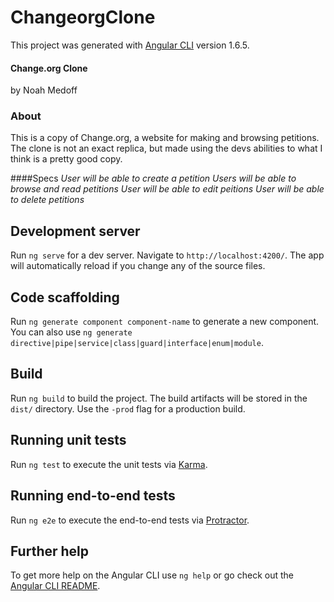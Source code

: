 # ChangeorgClone

This project was generated with [Angular CLI](https://github.com/angular/angular-cli) version 1.6.5.

#### Change.org Clone
by Noah Medoff

### About
This is a copy of Change.org, a website for making and browsing petitions. The clone is not an exact replica, but made using the devs abilities to what I think is a pretty good copy.

####Specs
_User will be able to create a petition_
_Users will be able to browse and read petitions_
_User will be able to edit peitions_
_User will be able to delete petitions_

## Development server

Run `ng serve` for a dev server. Navigate to `http://localhost:4200/`. The app will automatically reload if you change any of the source files.

## Code scaffolding

Run `ng generate component component-name` to generate a new component. You can also use `ng generate directive|pipe|service|class|guard|interface|enum|module`.

## Build

Run `ng build` to build the project. The build artifacts will be stored in the `dist/` directory. Use the `-prod` flag for a production build.

## Running unit tests

Run `ng test` to execute the unit tests via [Karma](https://karma-runner.github.io).

## Running end-to-end tests

Run `ng e2e` to execute the end-to-end tests via [Protractor](http://www.protractortest.org/).

## Further help

To get more help on the Angular CLI use `ng help` or go check out the [Angular CLI README](https://github.com/angular/angular-cli/blob/master/README.md).
